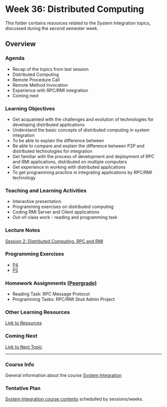 # Week 36: Distributed Computing
This folder contains resources related to the System Integration topics, discussed during the second semester week.	
<h2>Overview</h2>
<h3>Agenda</h3>
<ul>
	<li>Recap of the topics from last session</li>
	<li>Distributed Computing</li>
	<li>Remote Procedure Call</li>
	<li>Remote Method Invocation</li>
	<li>Experience with RPC/RMI integration</li>
	<li>Coming next</li>
</ul>	

<h3>Learning Objectives</h3>
<ul>
	<li>Get acquainted with the challenges and evolution of technologies for developing distributed applications</li>
	<li>Understand the basic concepts of distributed computing in system integration</li>
	<li>To be able to explain the difference between</li>
	<li>Be able to compare and explain the difference between P2P and distributed technologies for integration</li>
	<li>Get familiar with the process of development and deployment of RPC and RMI applications, distributed on multiple computers</li>
	<li>Get experience in working with distributed applications</li>
	<li>To get programming practice in integrating applications by RPC/RMI technology</li>	
</ul>
  
<h3>Teaching and Learning Activities</h3>
<ul>
	<li>Interactive presentation</li>
	<li>Programming exercises on distributed computing</li>
	<li>Coding RMI Server and Client applications</li>
	<li>Out-of-class work - reading and programming task </li>
</ul>
 
<h3>Lecture Notes</h3>
<a href="https://cphbusiness.mrooms.net/pluginfile.php/277596/mod_resource/content/1/RPCRMI.pdf">Session 2: Distributed Computing, RPC and RMI</a>
  
<h3>Programming Exercises</h3>
<ul>
	<li><a href="https://datsoftlyngby.github.io/soft2019fall-si/Sessions/Week36/Class%20Exercises#P4-RMI/"> P4</a></li> 
	<li><a href="https://datsoftlyngby.github.io/soft2019fall-si/Sessions/Week36/Class%20Exercises#P5-RMIDB/">P5</a></li> 
</ul>
      
<h3>Homework Assignments <a href="https://app.peergrade.io/teacher/courses/cad8c537-e32d-4552-b083-27aa02dfe9e6/assignments"> (Peergrade) </a> </h3>
<ul>
	<li>Reading Task: RPC Message Protocol</li>
	<li>Programming Tasks: RPC/RMI Stud Admin Project</li>
</ul>	
	
<h3>Other Learning Resources</h3>
<a href="https://datsoftlyngby.github.io/soft2019fall-si/Sessions/Week36/Resources/">Link to Resources</a>

<h3>Coming Next</h3>
<a href="https://datsoftlyngby.github.io/soft2019fall-si/Sessions/Week37/">Link to Next Topic</a>
<hr>
<h3>Course Info</h3>
General information about the course <a href="https://datsoftlyngby.github.io/soft2019fall/SI/course-info.html"> System Integration</a>
<h3>Tentative Plan</h3>
<a href="https://datsoftlyngby.github.io/soft2019fall-si/Info/tentative-plan">System Integration course contents</a> schedulled by sessions/weeks.</a>
